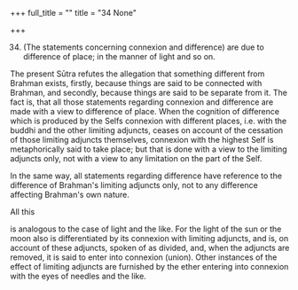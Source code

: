 +++
full_title = ""
title = "34 None"

+++


34. (The statements concerning connexion and difference) are due to difference of place; in the manner of light and so on.

The present Sūtra refutes the allegation that something different from Brahman exists, firstly, because things are said to be connected with Brahman, and secondly, because things are said to be separate from it. The fact is, that all those statements regarding connexion and difference are made with a view to difference of place. When the cognition of difference which is produced by the Selfs connexion with different places, i.e. with the buddhi and the other limiting adjuncts, ceases on account of the cessation of those limiting adjuncts themselves, connexion with the highest Self is metaphorically said to take place; but that is done with a view to the limiting adjuncts only, not with a view to any limitation on the part of the Self.

In the same way, all statements regarding difference have reference to the difference of Brahman's limiting adjuncts only, not to any difference affecting Brahman's own nature.

All this

is analogous to the case of light and the like. For the light of the sun or the moon also is differentiated by its connexion with limiting adjuncts, and is, on account of these adjuncts, spoken of as divided, and, when the adjuncts are removed, it is said to enter into connexion (union). Other instances of the effect of limiting adjuncts are furnished by the ether entering into connexion with the eyes of needles and the like.

